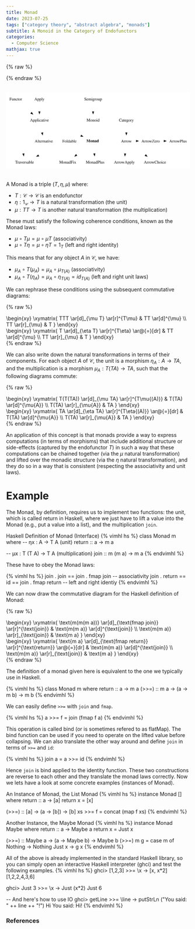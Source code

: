 ```yaml
---
title: Monad
date: 2023-07-25
tags: ["category theory", "abstract algebra", "monads"]
subtitle: A Monoid in the Category of Endofunctors
categories:
  - Computer Science
mathjax: true
---
```


{% raw %}
<script>
  MathJax = {
    loader: {
      load: ['[custom]/xypic.js'],
      paths: {custom: 'https://beuke.org/js'}
    },
    tex: {
      packages: {'[+]': ['xypic']}
    }
  };
</script>

<script id="MathJax-script" src="https://cdn.jsdelivr.net/npm/mathjax@3.1.4/es5/tex-chtml-full.js"></script>
<script id="dark-toggle" src="/js/dark-toggle.js"></script>

{% endraw %}

<br>
<!-- The source as dot is next to image. Compile with: dot -Tsvg typeclasses.dot -o typeclasses.svg -->
<div class=typeclass>
<img src="/images/typeclasses.svg">
</div>
<br>


A Monad is a triple $(T, \eta, \mu)$ where:

* $T: \mathcal{C} \rightarrow \mathcal{C}$ is an endofunctor
* $\eta: 1_\mathcal{C} \rightarrow T$ is a natural transformation (the unit)
* $\mu: TT \rightarrow T$ is another natural transformation (the multiplication)

These must satisfy the following coherence conditions, known as the Monad laws:

* $\mu \circ T\mu = \mu \circ \mu T$ (associativity)
* $\mu \circ T\eta = \mu \circ \eta T = 1_T$ (left and right identity)

This means that for any object $A$ in $\mathcal{C}$, we have:

* $\mu_A \circ T(\mu_A) = \mu_A \circ \mu_{T(A)}$ (associativity)
* $\mu_A \circ T(\eta_A) = \mu_A \circ \eta_{T(A)} = id_{T(A)}$ (left and right unit laws)


We can rephrase these conditions using the subsequent commutative diagrams:

{% raw %}
<div class="splitscreen">
  <div class="left">
\begin{xy}
\xymatrix{
  TTT \ar[d]_{\mu T} \ar[r]^{T\mu} & TT \ar[d]^{\mu} \\
  TT \ar[r]_{\mu} & T
}
\end{xy}
  </div>

  <div class="right">
\begin{xy}
\xymatrix{
  T \ar[d]_{\eta T} \ar[r]^{T\eta} \ar@{=}[dr] & TT \ar[d]^{\mu} \\
  TT \ar[r]_{\mu} & T
}
\end{xy}
  </div>
</div>
{% endraw %}

We can also write down the natural transformations in terms of their components. For each object $A$ of $\mathcal{C}$, the unit is a morphism $\eta_{A} : A \rightarrow T A$, and the multiplication is a morphism $\mu_{A} : T(T A) \rightarrow T A$, such that the following diagrams commute:

{% raw %}
<div class="splitscreen">
  <div class="left">
\begin{xy}
\xymatrix{
  T(T(TA)) \ar[d]_{\mu TA} \ar[r]^{T\mu{(A)}} & T(TA) \ar[d]^{\mu{A}} \\
  T(TA) \ar[r]_{\mu{A}} & TA
}
\end{xy}
  </div>

  <div class="right">
\begin{xy}
\xymatrix{
  TA \ar[d]_{\eta TA} \ar[r]^{T\eta{(A)}} \ar@{=}[dr] & T(TA) \ar[d]^{\mu{A}} \\
  T(TA) \ar[r]_{\mu{A}} & TA
}
\end{xy}
  </div>
</div>
{% endraw %}


An application of this concept is that monads provide a way to express computations (in terms of morphisms) that include additional structure or side-effects (captured by the endofunctor $T$) in such a way that these computations can be chained together (via the $\mu$ natural transformation) and lifted over the monadic structure (via the $\eta$ natural transformation), and they do so in a way that is consistent (respecting the associativity and unit laws).

# Example

The Monad, by definition, requires us to implement two functions: the unit, which is called return in Haskell, where we just have to lift a value into the Monad (e.g., put a value into a list), and the multiplication `join`.

Haskell Definition of Monad (Interface)
{% vimhl hs %}
class Monad m where
  --   ηx : A -> T A (unit)
  return :: a -> m a

  --   μx : T (T A) -> T A (multiplication)
  join   :: m (m a) -> m a
{% endvimhl %}

These have to obey the Monad laws:
<!-- * $\text{join . join }$== $\text{join . fmap join}$  (associativity) -->
<!-- * $\text{join . return }$= $\text{id}$ = $\text{join . fmap return}$  (left and right idenity) -->
<!-- * `join . return  = id = join . fmap return` (left and right identiy) -->
<!-- * `join . join == join . fmap join`  (associativity) -->
{% vimhl hs %}
join . join == join . fmap join           -- associativity
join . return == id == join . fmap return -- left and right identiy
{% endvimhl %}

We can now draw the commutative diagram for the Haskell definition of Monad:

{% raw %}
<div class="splitscreen">
  <div class="left">
\begin{xy}
\xymatrix{
  \text{m(m(m a))} \ar[d]_{\text{fmap join}} \ar[r]^{\text{join}} & \text{m(m a)} \ar[d]^{\text{join}} \\
  \text{m(m a)} \ar[r]_{\text{join}} & \text{m a}
}
\end{xy}
  </div>

  <div class="right">
\begin{xy}
\xymatrix{
  \text{m a} \ar[d]_{\text{fmap return}} \ar[r]^{\text{return}} \ar@{=}[dr] & \text{m(m a)} \ar[d]^{\text{join}} \\
  \text{m(m a)} \ar[r]_{\text{join}} & \text{m a}
}
\end{xy}
  </div>
</div>
{% endraw %}

The definition of a monad given here is equivalent to the one we typically use in Haskell.

{% vimhl hs %}
class Monad m where
  return :: a -> m a
   (>>=) :: m a -> (a -> m b) -> m b
{% endvimhl %}

We can easily define `>>=` with `join` and `fmap`.

{% vimhl hs %}
a >>= f = join (fmap f a)
{% endvimhl %}

This operation is called bind (or is sometimes refered to as flatMap). The bind function can be used if you need to operate on the lifted value before collapsing. We can also translate the other way around and define `join` in terms of `>>=` and `id`:

{% vimhl hs %}
join a = a >>= id
{% endvimhl %}

Hence `join` is bind applied to the identity function. These two constructions are reverse to each other and they translate the monad laws correctly. Now we lets have a look at some concrete examples (instances of Monad).

An Instance of Monad, the List Monad
{% vimhl hs %}
instance Monad [] where
  return :: a -> [a]
  return x = [x]

  (>>=) :: [a] -> (a -> [b]) -> [b]
  xs >>= f = concat (map f xs)
{% endvimhl %}

<!-- {% raw %} -->
<!-- <div class="splitscreen"> -->
<!--   <div class="left"> -->
<!-- \begin{xy} -->
<!-- \xymatrix{ -->
<!--   \texttt{m a} \ar[d]_{\texttt{fmap return}} \ar[r]^{\texttt{return}} \ar@{=}[dr] & \texttt{m (m a)} \ar[d]^{\texttt{join}} \\ -->
<!--   \texttt{m (m a)} \ar[r]_{\texttt{join}} & \texttt{m a} -->
<!-- } -->
<!-- \end{xy} -->

<!-- {% endraw %} -->
<!--   </div> -->
<!--   <div class="right"> -->
<!-- {% raw %} -->
<!-- \begin{xy} -->
<!-- \xymatrix{ -->
<!--   \texttt{[]} \ar[d]_{\texttt{return}} \ar[r]^{\texttt{return}} \ar@{=}[dr] & \texttt{[[]]} \ar[d]^{\texttt{concat}} \\ -->
<!--   \texttt{[[]]} \ar[r]_{\texttt{concat}} & \texttt{[]} -->
<!-- } -->
<!-- \end{xy} -->
<!--   </div> -->
<!-- </div> -->
<!-- {% endraw %} -->

<!-- You may encounter various names for *concat*, such as *flatten* or *flatMap* and *bind* in case we combine concat with map as in the list implementation of >>=. We can lift values into the structure or increase the nested level of the structure by one with *return* and we can reduce one level of the structure with *concat*. -->

Another Instance, the Maybe Monad
{% vimhl hs %}
instance Monad Maybe where
  return :: a -> Maybe a
  return x  = Just x

  (>>=) :: Maybe a -> (a -> Maybe b) -> Maybe b
  (>>=) m g = case m of
                 Nothing -> Nothing
                 Just x  -> g x
{% endvimhl %}

All of the above is already implemented in the standard Haskell library, so you can simply open an interactive Haskell interpreter (ghci) and test the following examples.
{% vimhl hs %}
ghci> [1,2,3] >>= \x -> [x, x*2]
[1,2,2,4,3,6]

ghci> Just 3 >>= \x -> Just (x*2)
Just 6

-- And here's how to use IO
ghci> getLine >>= \line -> putStrLn ("You said: " ++ line ++ "!")
Hi
You said: Hi!
{% endvimhl %}


### References

[^0]: The diagram displayed at the top of this post is a modified version of Brent Yorgey's [Typeclassopedia diagram](https://wiki.haskell.org/File:Typeclassopedia-diagram.png)
[^1]: [Monad in ncatlab](https://ncatlab.org/nlab/show/monad#definition)
[^2]: [Notes on Category Theory by Paolo Perrone](https://arxiv.org/pdf/1912.10642.pdf)
[^3]: [Category theory/Monads](https://wiki.haskell.org/Category_theory/Monads)

